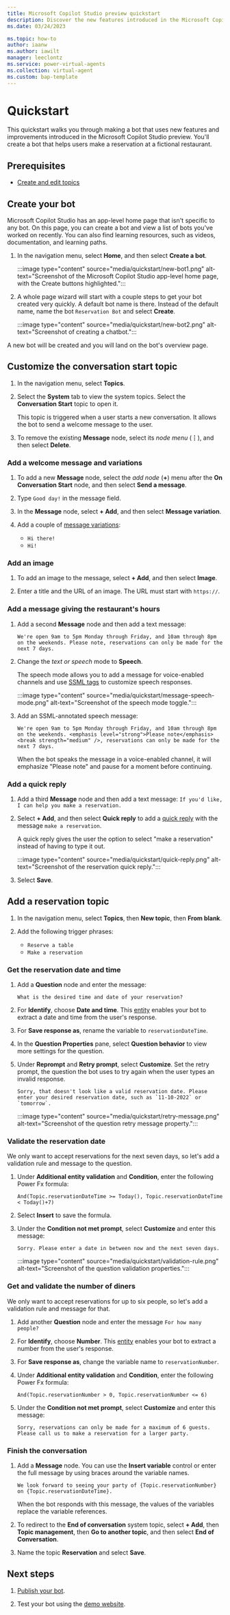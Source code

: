 ```yaml
---
title: Microsoft Copilot Studio preview quickstart
description: Discover the new features introduced in the Microsoft Copilot Studio preview.
ms.date: 03/24/2023

ms.topic: how-to
author: iaanw
ms.author: iawilt
manager: leeclontz
ms.service: power-virtual-agents
ms.collection: virtual-agent
ms.custom: bap-template
---
```


# Quickstart

This quickstart walks you through making a bot that uses new features and improvements introduced in the Microsoft Copilot Studio preview. You'll create a bot that helps users make a reservation at a fictional restaurant.

## Prerequisites

- [Create and edit topics](authoring-create-edit-topics.md)

## Create your bot

Microsoft Copilot Studio has an app-level home page that isn't specific to any bot. On this page, you can create a bot and view a list of bots you've worked on recently. You can also find learning resources, such as videos, documentation, and learning paths.

1. In the navigation menu, select **Home**, and then select **Create a bot**.

    :::image type="content" source="media/quickstart/new-bot1.png" alt-text="Screenshot of the Microsoft Copilot Studio app-level home page, with the Create buttons highlighted.":::
   
2. A whole page wizard will start with a couple steps to get your bot created very quickly. A default bot name is there. Instead of the default name, name the bot `Reservation Bot` and select **Create**. 

    :::image type="content" source="media/quickstart/new-bot2.png" alt-text="Screenshot of creating a chatbot.":::
   
A new bot will be created and you will land on the bot's overview page.

## Customize the conversation start topic

1. In the navigation menu, select **Topics**.

1. Select the **System** tab to view the system topics. Select the **Conversation Start** topic to open it.

    This topic is triggered when a user starts a new conversation. It allows the bot to send a welcome message to the user.

1. To remove the existing **Message** node, select its _node menu_ (**&vellip;**), and then select **Delete**.

### Add a welcome message and variations

1. To add a new **Message** node, select the _add node_ (**+**) menu after the **On Conversation Start** node, and then select **Send a message**.

1. Type `Good day!` in the message field.

1. In the **Message** node, select **+ Add**, and then select **Message variation**.

1. Add a couple of [message variations](authoring-send-message.md#use-message-variations):
    - `Hi there!`
    - `Hi!`

### Add an image

1. To add an image to the message, select **+ Add**, and then select **Image**.

1. Enter a title and the URL of an image. The URL must start with `https://`.

### Add a message giving the restaurant's hours

1. Add a second **Message** node and then add a text message:

    ```text
    We're open 9am to 5pm Monday through Friday, and 10am through 8pm on the weekends. Please note, reservations can only be made for the next 7 days.
    ```

1. Change the _text or speech_ mode to **Speech**.

    The speech mode allows you to add a message for voice-enabled channels and use [SSML tags](authoring-send-message.md#use-ssml-to-customize-speech-responses) to customize speech responses.

    :::image type="content" source="media/quickstart/message-speech-mode.png" alt-text="Screenshot of the speech mode toggle.":::

1. Add an SSML-annotated speech message:

    ```SSML
    We're open 9am to 5pm Monday through Friday, and 10am through 8pm on the weekends. <emphasis level="strong">Please note</emphasis><break strength="medium" />, reservations can only be made for the next 7 days.
    ```

    When the bot speaks the message in a voice-enabled channel, it will emphasize "Please note" and pause for a moment before continuing.

### Add a quick reply

1. Add a third **Message** node and then add a text message: `If you'd like, I can help you make a reservation.`

1. Select **+ Add**, and then select **Quick reply** to add a [quick reply](authoring-send-message.md#use-quick-replies) with the message `make a reservation`.

    A quick reply gives the user the option to select "make a reservation" instead of having to type it out.

    :::image type="content" source="media/quickstart/quick-reply.png" alt-text="Screenshot of the reservation quick reply.":::

1. Select **Save**.

## Add a reservation topic

1. In the navigation menu, select **Topics**, then **New topic**, then **From blank**.

1. Add the following trigger phrases:
    - `Reserve a table`
    - `Make a reservation`

### Get the reservation date and time

1. Add a **Question** node and enter the message:

    ```text
    What is the desired time and date of your reservation?
    ```

1. For **Identify**, choose **Date and time**. This [entity](advanced-entities-slot-filling.md) enables your bot to extract a date and time from the user's response.

1. For **Save response as**, rename the variable to `reservationDateTime`.

1. In the **Question Properties** pane, select **Question behavior** to view more settings for the question.

1. Under **Reprompt** and **Retry prompt**, select **Customize**. Set the retry prompt, the question the bot uses to try again when the user types an invalid response.

    ```text
    Sorry, that doesn't look like a valid reservation date. Please enter your desired reservation date, such as `11-10-2022` or `tomorrow`.
    ```

    :::image type="content" source="media/quickstart/retry-message.png" alt-text="Screenshot of the question retry message property.":::

### Validate the reservation date

We only want to accept reservations for the next seven days, so let's add a validation rule and message to the question.

1. Under **Additional entity validation** and **Condition**, enter the following Power Fx formula:

    ```power-fx
    And(Topic.reservationDateTime >= Today(), Topic.reservationDateTime < Today()+7)
    ```

1. Select **Insert** to save the formula.

1. Under the **Condition not met prompt**, select **Customize** and enter this message:

    ```text
    Sorry. Please enter a date in between now and the next seven days.
    ```

    :::image type="content" source="media/quickstart/validation-rule.png" alt-text="Screenshot of the question validation properties.":::

### Get and validate the number of diners

We only want to accept reservations for up to six people, so let's add a validation rule and message for that.

1. Add another **Question** node and enter the message `For how many people?`

1. For **Identify**, choose **Number**. This [entity](advanced-entities-slot-filling.md) enables your bot to extract a number from the user's response.

1. For **Save response as**, change the variable name to `reservationNumber`.

1. Under **Additional entity validation** and **Condition**, enter the following Power Fx formula:

    ```power-fx
    And(Topic.reservationNumber > 0, Topic.reservationNumber <= 6)
    ```

1. Under the **Condition not met prompt**, select **Customize** and enter this message:

    ```text
    Sorry, reservations can only be made for a maximum of 6 guests. Please call us to make a reservation for a larger party.
    ```

### Finish the conversation

1. Add a **Message** node. You can use the **Insert variable** control or enter the full message by using braces around the variable names.

    ```text
    We look forward to seeing your party of {Topic.reservationNumber} on {Topic.reservationDateTime}.
    ```

    When the bot responds with this message, the values of the variables replace the variable references.

1. To redirect to the **End of conversation** system topic, select **+ Add**, then **Topic management**, then **Go to another topic**, and then select **End of Conversation**.

1. Name the topic **Reservation** and select **Save**.

## Next steps

1. [Publish your bot](publication-fundamentals-publish-channels.md).

1. Test your bot using the [demo website](publication-connect-bot-to-web-channels.md).

